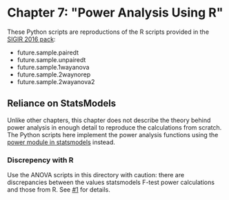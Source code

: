 # Chapter 7: "Power Analysis Using R"

These Python scripts are reproductions of the R scripts provided in
the [SIGIR 2016 pack](https://waseda.box.com/SIGIR2016PACK):

* future.sample.pairedt
* future.sample.unpairedt
* future.sample.1wayanova
* future.sample.2waynorep
* future.sample.2wayanova2

## Reliance on StatsModels

Unlike other chapters, this chapter does not describe the theory
behind power analysis in enough detail to reproduce the calculations
from scratch. The Python scripts here implement the power analysis
functions using the [power module in
statsmodels](https://www.statsmodels.org/stable/stats.html#power-and-sample-size-calculations) instead.

### Discrepency with R

Use the ANOVA scripts in this directory with caution: there are
discrepancies between the values statsmodels F-test power calculations
and those from R. See [#1](https://github.com/jerome-white/sakai-book/issues/1) for details.
